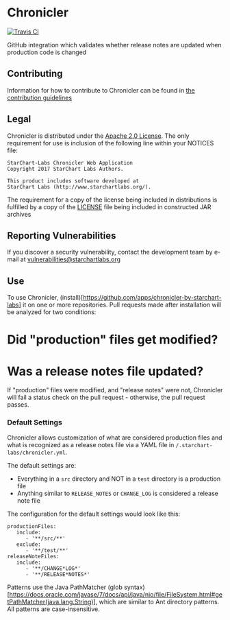 # Chronicler

[![Travis CI](https://img.shields.io/travis/StarChart-Labs/chronicler.svg?branch=master)](https://travis-ci.org/StarChart-Labs/chronicler)

GitHub integration which validates whether release notes are updated when production code is changed

## Contributing

Information for how to contribute to Chronicler can be found in [the contribution guidelines](./CONTRIBUTING.md)

## Legal

Chronicler is distributed under the [Apache 2.0 License](https://www.apache.org/licenses/LICENSE-2.0). The only requirement for use is inclusion of the following line within your NOTICES file:

```
StarChart-Labs Chronicler Web Application
Copyright 2017 StarChart Labs Authors.

This product includes software developed at
StarChart Labs (http://www.starchartlabs.org/).
```

The requirement for a copy of the license being included in distributions is fulfilled by a copy of the [LICENSE](./LICENSE) file being included in constructed JAR archives

## Reporting Vulnerabilities

If you discover a security vulnerability, contact the development team by e-mail at vulnerabilities@starchartlabs.org

## Use

To use Chronicler, (install)[https://github.com/apps/chronicler-by-starchart-labs] it on one or more repositories. Pull requests made after installation will be analyzed for two conditions:

# Did "production" files get modified?
# Was a release notes file updated?

If "production" files were modified, and "release notes" were not, Chronicler will fail a status check on the pull request - otherwise, the pull request passes.

### Default Settings

Chronicler allows customization of what are considered production files and what is recognized as a release notes file via a YAML file in `/.starchart-labs/chronicler.yml`.

The default settings are:

- Everything in a `src` directory and NOT in a `test` directory is a production file
- Anything similar to `RELEASE_NOTES` or `CHANGE_LOG` is considered a release note file

The configuration for the default settings would look like this:

```
productionFiles:
   include:
      - '**/src/**'
   exclude:
      - '**/test/**'
releaseNoteFiles:
   include:
      - '**/CHANGE*LOG*'
      - '**/RELEASE*NOTES*'
```

Patterns use the Java PathMatcher (glob syntax)[https://docs.oracle.com/javase/7/docs/api/java/nio/file/FileSystem.html#getPathMatcher(java.lang.String)], which are similar to Ant directory patterns. All patterns are case-insensitive.
